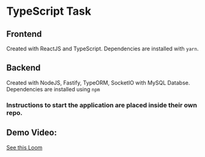 # TypeScript Task

## Frontend

Created with ReactJS and TypeScript. Dependencies are installed with `yarn`.

## Backend

Created with NodeJS, Fastify, TypeORM, SocketIO with MySQL Databse. Dependencies are installed using `npm`

### Instructions to start the application are placed inside their own repo.

## Demo Video:

[See this Loom](https://www.loom.com/share/4126a4af17fb401582501b1923438c35)
